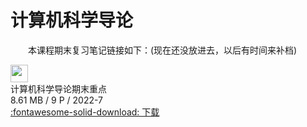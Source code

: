 # 计算机科学导论

&emsp;&emsp;本课程期末复习笔记链接如下：(现在还没放进去，以后有时间来补档)

<div class="card file-block" markdown="1">
<div class="file-icon"><img src="/assets/images/pdf.svg" style="height: 2em;"></div>
<div class="file-body">
<div class="file-title">计算机科学导论期末重点</div>
<div class="file-meta">8.61 MB / 9 P / 2022-7</div>
</div>
<a class="down-button" target="_blank" href="/assets/files/线代II每周总结.pdf"   markdown="1">:fontawesome-solid-download: 下载</a>
 </div>
